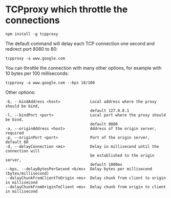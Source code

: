 # TCPproxy which throttle the connections

	npm install -g tcpproxy

The default command will delay each TCP connection one second and redirect port 8080 to 80:

	tcpproxy -a www.google.com

You can throttle the connection with many other options, for example with 10 bytes per 100 milliseconds:

	tcpproxy -a www.google.com --bps 10/100

Other options:

	-b, --bindAddress <host>             Local address where the proxy should be bind,
	                                     default 127.0.0.1
	-l, --bindPort <port>                Local port where the proxy should be bind,
	                                     default 8080
	-a, --originAddress <host>           Address of the origin server, required
	-p, --originPort <port>              Port of the origin server, default 80
	-d, --delayConnection <ms>           Delay in millisecond until the connection will
	                                     be established to the origin server,
	                                     default 1000ms
	--bps, --delayBytesPerSecond <b/ms>  Delay bytes per millisecond (bytes/millisecond)
	--delayChunkFromClientToOrigin <ms>  Delay chunk from client to origin in millisecond
	--delayChunkFromOriginToClient <ms>  Delay chunk from origin to client in millisecond
